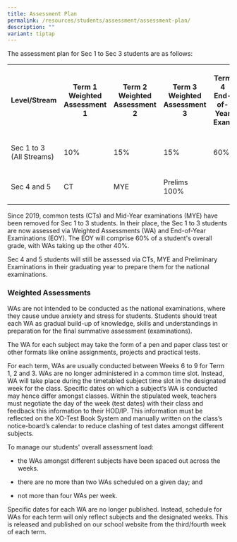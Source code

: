 ```yaml
---
title: Assessment Plan
permalink: /resources/students/assessment/assessment-plan/
description: ""
variant: tiptap
---
```

<p>The assessment plan for Sec 1 to Sec 3 students are as follows:</p><table><tbody><tr><th rowspan="1" colspan="1"><p>Level/Stream<br></p></th><th rowspan="1" colspan="1"><p>Term 1<br>Weighted<br>Assessment 1<br></p></th><th rowspan="1" colspan="1"><p>Term 2<br>Weighted<br>Assessment 2<br></p></th><th rowspan="1" colspan="1"><p>Term 3<br>Weighted<br>Assessment 3<br></p></th><th rowspan="1" colspan="1"><p>Term 4<br>End-of-Year<br>Exam<br></p></th></tr><tr><td rowspan="1" colspan="1"><p>Sec 1 to 3<br>(All Streams)<br></p></td><td rowspan="1" colspan="1"><p>10%<br></p></td><td rowspan="1" colspan="1"><p>15%<br></p></td><td rowspan="1" colspan="1"><p>15%<br></p></td><td rowspan="1" colspan="1"><p>60%<br></p></td></tr><tr><td rowspan="1" colspan="1"><p>Sec 4 and 5<br></p></td><td rowspan="1" colspan="1"><p>CT<br></p></td><td rowspan="1" colspan="1"><p>MYE<br></p></td><td rowspan="1" colspan="1"><p>Prelims<br>100%<br></p></td><td rowspan="1" colspan="1"><p></p></td></tr></tbody></table><p>Since 2019, common tests (CTs) and Mid-Year examinations (MYE) have been removed for Sec 1 to 3 students. In their place, the Sec 1 to 3 students are now assessed via Weighted Assessments (WA) and End-of-Year Examinations (EOY). The EOY will comprise 60% of a student's overall grade, with WAs taking up the other 40%.</p><p>Sec 4 and 5 students will still be assessed via CTs, MYE and Preliminary Examinations in their graduating year to prepare them for the national examinations.</p><h3>Weighted Assessments</h3><p>WAs are not intended to be conducted as the national examinations, where they cause undue anxiety and stress for students. Students should treat each WA as gradual build-up of knowledge, skills and understandings in preparation for the final summative assessment (examinations).</p><p>The WA for each subject may take the form of a pen and paper class test or other formats like online assignments, projects and practical tests.</p><p>For each term, WAs are usually conducted between Weeks 6 to 9 for Term 1, 2 and 3. WAs are no longer administered in a common time slot. Instead, WA will take place during the timetabled subject time slot in the designated week for the class. Specific dates on which a subject’s WA is conducted may hence differ amongst classes. Within the stipulated week, teachers must negotiate the day of the week (test dates) with their class and feedback this information to their HOD/IP. This information must be reflected on the XO-Test Book System and manually written on the class’s notice-board’s calendar to reduce clashing of test dates amongst different subjects.</p><p>To manage our students' overall assessment load:</p><ul data-tight="true" class="tight"><li><p>the WAs amongst different subjects have been spaced out across the weeks.</p></li><li><p>there are no more than two WAs scheduled on a given day; and</p></li><li><p>not more than four WAs per week.</p></li></ul><p>Specific dates for each WA are no longer published. Instead, schedule for WAs for each term will only reflect subjects and the designated weeks. This is released and published on our school website from the third/fourth week of each term.</p>